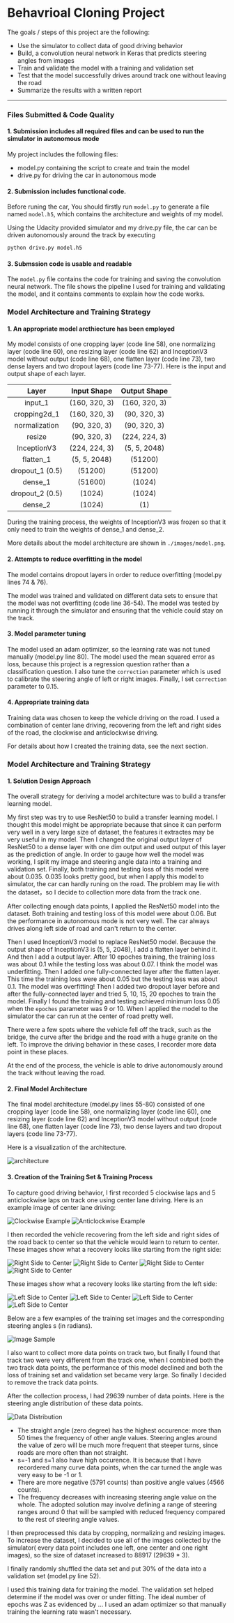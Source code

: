 # **Behavrioal Cloning Project**

The goals / steps of this project are the following:
* Use the simulator to collect data of good driving behavior
* Build, a convolution neural network in Keras that predicts steering angles from images
* Train and validate the model with a training and validation set
* Test that the model successfully drives around track one without leaving the road
* Summarize the results with a written report


[//]: # (Image References)

[architecture]: ./images/architecture.jpeg "Model Architecture"
[model]: ./images/model.png "Model Summary"
[imagesample]: ./images/imagesample.png "Images Sample"
[anticlockwise_example]: ./images/straight1.gif "Anticlockwise Example"
[clockwise_example]: ./images/straight2.gif "Clockwise Example"
[RightSideToCenter1]: ./images/right2center1.gif "Right Side to Center"
[RightSideToCenter2]: ./images/right2center2.gif "Right Side to Center"
[RightSideToCenter3]: ./images/right2center3.gif "Right Side to Center"
[RightSideToCenter4]: ./images/right2center4.gif "Right Side to Center"
[LeftSideToCenter1]: ./images/left2center1.gif "Left Side to Center"
[LeftSideToCenter2]: ./images/left2center2.gif "Left Side to Center"
[LeftSideToCenter3]: ./images/left2center3.gif "Left Side to Center"
[LeftSideToCenter4]: ./images/left2center4.gif "Left Side to Center"
[DataDistribution]: ./images/distribution.png "Data Distribution"


---

### Files Submitted & Code Quality

#### 1. Submission includes all required files and can be used to run the simulator in autonomous mode

My project includes the following files:
* model.py containing the script to create and train the model
* drive.py for driving the car in autonomous mode

#### 2. Submission includes functional code.

Before runing the car, You should firstly run `model.py` to generate a file named `model.h5`, which contains the architecture and weights of my model.

Using the Udacity provided simulator and my drive.py file, the car can be driven autonomously around the track by executing
```sh
python drive.py model.h5
```

#### 3. Submssion code is usable and readable

The `model.py` file contains the code for training and saving the convolution neural network. The file shows the pipeline I used for training and validating the model, and it contains comments to explain how the code works.

### Model Architecture and Training Strategy

#### 1. An appropriate model arcthiecture has been employed

My model consists of one cropping layer (code line 58), one normalizing layer (code line 60), one resizing layer (code line 62) and InceptionV3 model without output (code line 68), one flatten layer (code line 73), two dense layers and two dropout layers (code line 73-77). Here is the input and output shape of each layer.

| Layer           | Input Shape   | Output Shape  |
|:---------------:|:-------------:|:-------------:|
| input_1         | (160, 320, 3) | (160, 320, 3) |
| cropping2d_1    | (160, 320, 3) | (90, 320, 3)  |
| normalization   | (90, 320, 3)  | (90, 320, 3)  |
| resize          | (90, 320, 3)  | (224, 224, 3) |
| InceptionV3     | (224, 224, 3) | (5, 5, 2048)  |
| flatten_1       | (5, 5, 2048)  | (51200)       |
| dropout_1 (0.5) | (51200)       | (51200)       |
| dense_1         | (51600)       | (1024)        |
| dropout_2 (0.5) | (1024)        | (1024)        |
| dense_2         | (1024)        | (1)           |


During the training process, the weights of InceptionV3 was frozen so that it only need to train the weights of dense\_1 and dense\_2.

More details about the model architecture are shown in `./images/model.png`.

#### 2. Attempts to reduce overfitting in the model

The model contains dropout layers in order to reduce overfitting (model.py lines 74 & 76).

The model was trained and validated on different data sets to ensure that the model was not overfitting (code line 36-54). The model was tested by running it through the simulator and ensuring that the vehicle could stay on the track.

#### 3. Model parameter tuning

The model used an adam optimizer, so the learning rate was not tuned manually (model.py line 80).
The model used the mean squared error as loss, because this project is a regression question rather than a classification question.
I also tune the `correction` parameter which is used to calibrate the steering angle of left or right images. Finally, I set `correction` parameter to 0.15.

#### 4. Appropriate training data

Training data was chosen to keep the vehicle driving on the road. I used a combination of center lane driving, recovering from the left and right sides of the road, the clockwise and anticlockwise driving.

For details about how I created the training data, see the next section.

### Model Architecture and Training Strategy

#### 1. Solution Design Approach

The overall strategy for deriving a model architecture was to build a transfer learning model.

My first step was try to use ResNet50 to build a transfer learning model. I thought this model might be appropriate because that since it can perform very well in a very large size of dataset, the features it extractes may be very useful in my model. Then I changed the original output layer of ResNet50 to a dense layer with one dim output and used output of this layer as the prediction of angle. In order to gauge how well the model was working, I split my image and steering angle data into a training and validation set. Finally, both training and testing loss of this model were about 0.035. 0.035 looks pretty good, but when I apply this model to simulator, the car can hardly runing on the road. The problem may lie with the dataset，so I decide to collection more data from the track one.

After collecting enough data points, I applied the ResNet50 model into the dataset. Both training and testing loss of this model were about 0.06. But the performance in autonomous mode is not very well. The car always drives along left side of road and can't return to the center.

Then I used InceptionV3 model to replace ResNet50 model. Because the output shape of InceptionV3 is (5, 5, 2048), I add a flatten layer behind it. And then I add a output layer. After 10 epoches training, the training loss was about 0.1 while the testing loss was about 0.07. I think the model was underfitting. Then I added one fully-connected layer after the flatten layer. This time the training loss were about 0.05 but the testing loss was about 0.1. The model was overfitting! Then I added two dropout layer before and after the fully-connected layer and tried 5, 10, 15, 20 epoches to train the model. Finally I found the training and testing achieved minimum loss 0.05 when the `epoches` parameter was 9 or 10. When I applied the model to the simulator the car can run at the center of road pretty well.

There were a few spots where the vehicle fell off the track, such as the bridge, the curve after the bridge and the road with a huge granite on the left. To improve the driving behavior in these cases, I recorder more data point in these places.

At the end of the process, the vehicle is able to drive autonomously around the track without leaving the road.

#### 2. Final Model Architecture

The final model architecture (model.py lines 55-80) consisted of one cropping layer (code line 58), one normalizing layer (code line 60), one resizing layer (code line 62) and InceptionV3 model without output (code line 68), one flatten layer (code line 73), two dense layers and two dropout layers (code line 73-77).

Here is a visualization of the architecture.

![architecture][architecture]

#### 3. Creation of the Training Set & Training Process

To capture good driving behavior, I first recorded 5 clockwise laps and 5 anticlockwise laps on track one using center lane driving. Here is an example image of center lane driving:

![Clockwise Example][clockwise_example]         ![Anticlockwise Example][anticlockwise_example]

I then recorded the vehicle recovering from the left side and right sides of the road back to center so that the vehicle would learn to return to center. These images show what a recovery looks like starting from the right side:

![Right Side to Center][RightSideToCenter1]     ![Right Side to Center][RightSideToCenter2]
![Right Side to Center][RightSideToCenter3]     ![Right Side to Center][RightSideToCenter4]

These images show what a recovery looks like starting from the left side:

![Left Side to Center][LeftSideToCenter1]       ![Left Side to Center][LeftSideToCenter2]
![Left Side to Center][LeftSideToCenter3]       ![Left Side to Center][LeftSideToCenter4]

Below are a few examples of the training set images and the corresponding steering angles s (in radians).

![Image Sample][imagesample]

I also want to collect more data points on track two, but finally I found that track two were very different from the track one, when I combined both the two track data points, the performance of this model declined and both the loss of training set and validation set became very large. So finally I decided to remove the track data points.

After the collection process, I had 29639 number of data points. Here is the steering angle distribution of these data points.

![Data Distribution][DataDistribution]

- The straight angle (zero degree) has the highest occurence: more than 50 times the frequency of other angle values. Steering angles around the value of zero will be much more frequent that steeper turns, since roads are more often than not straight.
- s=-1 and s=1 also have high occurence. It is because that I have recordered many curve data points, when the car turned the angle was very easy to be -1 or 1.
- There are more negative (5791 counts) than positive angle values (4566 counts).
- The frequency decreases with increasing steering angle value on the whole. The adopted solution may involve defining a range of steering ranges around 0 that will be sampled with reduced frequency compared to the rest of steering angle values.

I then preprocessed this data by cropping, normalizing and resizing images. To increase the dataset, I decided to use all of the images collected by the simulator( every data point includes one left, one center and one right images), so the size of dataset increased to 88917 (29639 * 3).

I finally randomly shuffled the data set and put 30% of the data into a validation set (model.py line 52).

I used this training data for training the model. The validation set helped determine if the model was over or under fitting. The ideal number of epochs was Z as evidenced by ... I used an adam optimizer so that manually training the learning rate wasn't necessary.
